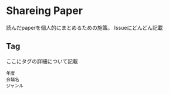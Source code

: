 # Shareing Paper

読んだpaperを個人的にまとめるための施策。
Issueにどんどん記載


## Tag

ここにタグの詳細について記載
```tag
年度
会議名
ジャンル
```
